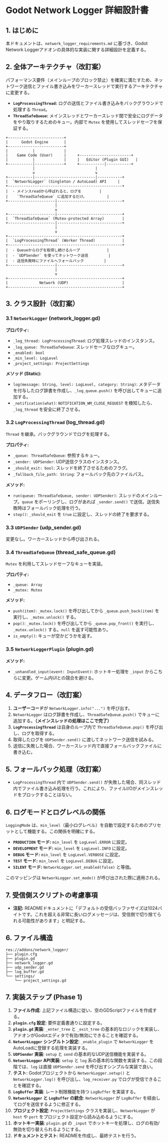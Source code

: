 # Godot Network Logger 詳細設計書

## 1. はじめに

本ドキュメントは、`network_logger_requirements.md` に基づき、Godot Network Loggerアドオンの具体的な実装に関する詳細設計を定義する。

## 2. 全体アーキテクチャ（改訂案）

パフォーマンス要件（メインループのブロック禁止）を確実に満たすため、ネットワーク送信とファイル書き込みをワーカースレッドで実行するアーキテクチャに変更する。

- **`LogProcessingThread`:** ログの送信とファイル書き込みをバックグラウンドで処理する `Thread`。
- **`ThreadSafeQueue`:** メインスレッドとワーカースレッド間で安全にログデータをやり取りするためのキュー。内部で `Mutex` を使用してスレッドセーフを保証する。

```
+-------------------------+
|      Godot Engine       |
+-------------------------+
|           |             |
|    Game Code (User)     |     +-----------------------+
|           |             |     |   Editor (Plugin GUI)   |
+-----------|-------------+     +-----------|-----------+
            |                           |
            v                           v
+-----------|---------------------------|-----------+
|  `NetworkLogger` (Singleton / AutoLoad) API     |
+---------------------------------------------------+
|  - メインスreadから呼ばれると、ログを        |
|    `ThreadSafeQueue` に追加するだけ。         |
+---------------------|-----------------------------+
                      |
                      v
+---------------------|-----------------------------+
|  `ThreadSafeQueue` (Mutex-protected Array)        |
+---------------------|-----------------------------+
                      |
                      v
+---------------------------------------------------+
|  `LogProcessingThread` (Worker Thread)            |
+---------------------------------------------------+
|  - Queueからログを取得し続けるループ            |
|  - `UDPSender` を使ってネットワーク送信         |
|  - 送信失敗時にファイルへフォールバック         |
+---------------------|-----------------------------+
                      |
                      v
+---------------------------------------------------+
|              Network (UDP)                        |
+---------------------------------------------------+
```

## 3. クラス設計（改訂案）

### 3.1 `NetworkLogger` (network_logger.gd)

**プロパティ:**
- `_log_thread: LogProcessingThread`: ログ処理スレッドのインスタンス。
- `_log_queue: ThreadSafeQueue`: スレッドセーフなログキュー。
- `_enabled: bool`
- `_min_level: LogLevel`
- `_project_settings: ProjectSettings`

**メソッド (Static):**
- `log(message: String, level: LogLevel, category: String)`: メタデータを付与したログ辞書を作成し、`_log_queue.push()` を呼び出してキューに追加する。
- `_notification(what)`: `NOTIFICATION_WM_CLOSE_REQUEST` を検知したら、`_log_thread` を安全に終了させる。

### 3.2 `LogProcessingThread` (log_thread.gd)

`Thread` を継承。バックグラウンドでログを処理する。

**プロパティ:**
- `_queue: ThreadSafeQueue`: 参照するキュー。
- `_sender: UDPSender`: UDP送信クラスのインスタンス。
- `_should_exit: bool`: スレッドを終了させるためのフラグ。
- `_fallback_file_path: String`: フォールバック先のファイルパス。

**メソッド:**
- `run(queue: ThreadSafeQueue, sender: UDPSender)`: スレッドのメインループ。`queue` をポーリングし、ログがあれば `_sender.send()` で送信。送信失敗時はフォールバック処理を行う。
- `stop()`: `_should_exit` を `true` に設定し、スレッドの終了を要求する。

### 3.3 `UDPSender` (udp_sender.gd)

変更なし。ワーカースレッドから呼び出される。

### 3.4 `ThreadSafeQueue` (thread_safe_queue.gd)

`Mutex` を利用してスレッドセーフなキューを実装。

**プロパティ:**
- `_queue: Array`
- `_mutex: Mutex`

**メソッド:**
- `push(item)`: `_mutex.lock()` を呼び出してから `_queue.push_back(item)` を実行し、`_mutex.unlock()` する。
- `pop()`: `_mutex.lock()` を呼び出してから `_queue.pop_front()` を実行し、`_mutex.unlock()` する。`null` を返す可能性あり。
- `is_empty()`: キューが空かどうかを返す。

### 3.5 `NetworkLoggerPlugin` (plugin.gd)

**メソッド:**
- `_unhandled_input(event: InputEvent)`: ホットキー処理を `_input` からこちらに変更。ゲーム内UIとの競合を避ける。

## 4. データフロー（改訂案）

1.  **ユーザーコード**が `NetworkLogger.info("...")` を呼び出す。
2.  `NetworkLogger` はログ辞書を作成し、`ThreadSafeQueue.push()` でキューに追加する。**（メインスレッドの処理はここで完了）**
3.  **`LogProcessingThread`** は自身のループ内で `ThreadSafeQueue.pop()` を呼び出し、ログを取得する。
4.  取得したログを `UDPSender.send()` に渡してネットワーク送信を試みる。
5.  送信に失敗した場合、ワーカースレッド内で直接フォールバックファイルに書き込む。

## 5. フォールバック処理（改訂案）

- `LogProcessingThread` 内で `UDPSender.send()` が失敗した場合、同スレッド内でファイル書き込み処理を行う。これにより、ファイルI/Oがメインスレッドをブロックすることはない。

## 6. ログモードとログレベルの関係

`LoggingMode` は、`min_level`（最小ログレベル）を自動で設定するためのプリセットとして機能する。この関係を明確にする。

- **`PRODUCTION` モード:** `min_level` を `LogLevel.ERROR` に設定。
- **`DEVELOPMENT` モード:** `min_level` を `LogLevel.INFO` に設定。
- **`DEBUG` モード:** `min_level` を `LogLevel.VERBOSE` に設定。
- **`TEST` モード:** `min_level` を `LogLevel.DEBUG` に設定。
- **`SILENT` モード:** `NetworkLogger.set_enabled(false)` と等価。

このマッピングは `NetworkLogger.set_mode()` が呼び出された際に適用される。

## 7. 受信側スクリプトの考慮事項

- **注記:** READMEドキュメントに「デフォルトの受信バッファサイズは1024バイトです。これを超える非常に長いログメッセージは、受信側で切り捨てられる可能性があります」と明記する。

## 6. ファイル構造

```
res://addons/network_logger/
├── plugin.cfg
├── plugin.gd
├── network_logger.gd
├── udp_sender.gd
├── log_buffer.gd
└── settings/
    └── project_settings.gd
```

## 7. 実装ステップ (Phase 1)

1.  **ファイル作成**: 上記ファイル構造に従い、空のGDScriptファイルを作成する。
2.  **`plugin.cfg` 設定**: 要件定義書通りに設定する。
3.  **`plugin.gd` 実装**: `_enter_tree` と `_exit_tree` の基本的なロジックを実装し、アドオンがGodotエディタで有効/無効にできることを確認する。
4.  **`NetworkLogger` シングルトン設定**: `_enable_plugin` で `NetworkLogger` をAutoLoadに登録する処理を実装する。
5.  **`UDPSender` 実装**: `setup` と `send` の基本的なUDP送信機能を実装する。
6.  **`NetworkLogger` API実装**: `setup` と `log` 系の基本的な関数を実装する。この段階では、`log` は直接 `UDPSender.send` を呼び出すシンプルな実装で良い。
7.  **テスト**: Godotプロジェクトから `NetworkLogger.setup()` と `NetworkLogger.log()` を呼び出し、`log_receiver.py` でログが受信できることを確認する。
8.  **`LogBuffer` 実装**: レート制限機能を持つ `LogBuffer` を実装する。
9.  **`NetworkLogger` と `LogBuffer` の統合**: `NetworkLogger` が `LogBuffer` を経由してログを送信するように修正する。
10. **プロジェクト設定**: `ProjectSettings` クラスを実装し、`NetworkLogger` が `host` や `port` をプロジェクト設定から読み込めるようにする。
11. **ホットキー実装**: `plugin.gd` の `_input` でホットキーを処理し、ログの有効/無効を切り替えられるようにする。
12. **ドキュメントとテスト**: READMEを作成し、最終テストを行う。

